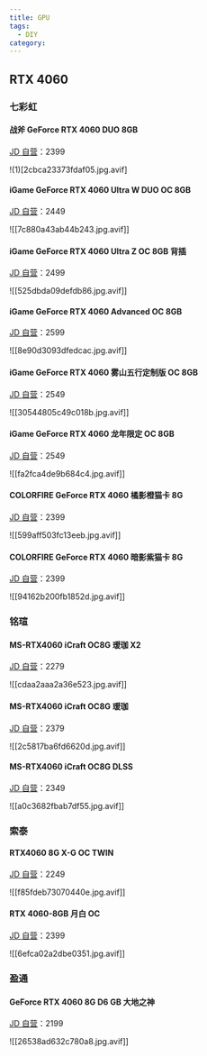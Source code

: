 ```yaml
---
title: GPU
tags:
  - DIY
category: 
---
```


## RTX 4060
### 七彩虹
#### 战斧 GeForce RTX 4060 DUO 8GB
[JD 自营](https://item.jd.com/100060502749.html)：2399

!(1)[2cbca23373fdaf05.jpg.avif]

#### iGame GeForce RTX 4060 Ultra W DUO OC 8GB
[JD 自营](https://item.jd.com/100055037842.html)：2449

![[7c880a43ab44b243.jpg.avif]]

#### iGame GeForce RTX 4060 Ultra Z OC 8GB 背插
[JD 自营](https://item.jd.com/100066085170.html)：2499

![[525dbda09defdb86.jpg.avif]]

#### iGame GeForce RTX 4060 Advanced OC 8GB
[JD 自营](https://item.jd.com/100058440294.html)：2599

![[8e90d3093dfedcac.jpg.avif]]

#### iGame GeForce RTX 4060 雾山五行定制版 OC 8GB
[JD 自营](https://item.jd.com/100070883227.html)：2549

![[30544805c49c018b.jpg.avif]]

#### iGame GeForce RTX 4060 龙年限定 OC 8GB
[JD 自营](https://item.jd.com/100082038215.html)：2549

![[fa2fca4de9b684c4.jpg.avif]]

#### COLORFIRE GeForce RTX 4060 橘影橙猫卡 8G
[JD 自营](https://item.jd.com/100057553510.html)：2399

![[599aff503fc13eeb.jpg.avif]]

#### COLORFIRE GeForce RTX 4060 暗影紫猫卡 8G
[JD 自营](https://item.jd.com/100057571348.html)：2399

![[94162b200fb1852d.jpg.avif]]

### 铭瑄
#### MS-RTX4060 iCraft OC8G 瑷珈 X2
[JD 自营](https://item.jd.com/100061754001.html)：2279

![[cdaa2aaa2a36e523.jpg.avif]]

#### MS-RTX4060 iCraft OC8G 瑷珈
[JD 自营](https://item.jd.com/100056943446.html)：2379

![[2c5817ba6fd6620d.jpg.avif]]

#### MS-RTX4060 iCraft OC8G DLSS
[JD 自营](https://item.jd.com/100058770492.html)：2349

![[a0c3682fbab7df55.jpg.avif]]

### 索泰
#### RTX4060 8G X-G OC TWIN
[JD 自营](https://item.jd.com/10079049653861.html)：2249

![[f85fdeb73070440e.jpg.avif]]

#### RTX 4060-8GB 月白 OC
[JD 自营](https://item.jd.com/10088350274580.html)：2399

![[6efca02a2dbe0351.jpg.avif]]

### 盈通
#### GeForce RTX 4060 8G D6 GB 大地之神
[JD 自营](https://item.jd.com/100066428479.html)：2199

![[26538ad632c780a8.jpg.avif]]


